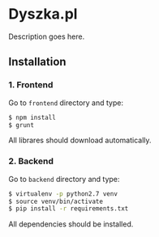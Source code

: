 # Dyszka.pl

Description goes here.

## Installation

### 1. Frontend
Go to `frontend` directory and type:

```sh
$ npm install
$ grunt
```
All librares should download automatically.

### 2. Backend
Go to `backend` directory and type:

```sh
$ virtualenv -p python2.7 venv
$ source venv/bin/activate
$ pip install -r requirements.txt
```
All dependencies should be installed.